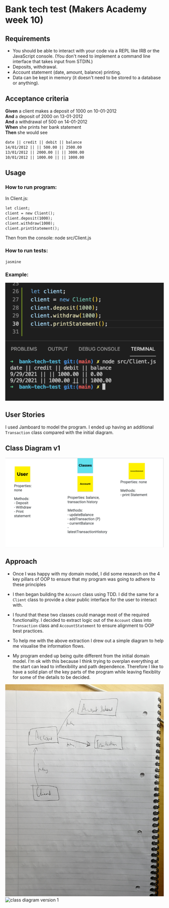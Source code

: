# Bank tech test (Makers Academy week 10)

## Requirements

- You should be able to interact with your code via a REPL like IRB or the JavaScript console. (You don't need to implement a command line interface that takes input from STDIN.)
- Deposits, withdrawal.
- Account statement (date, amount, balance) printing.
- Data can be kept in memory (it doesn't need to be stored to a database or anything).

## Acceptance criteria

**Given** a client makes a deposit of 1000 on 10-01-2012  
**And** a deposit of 2000 on 13-01-2012  
**And** a withdrawal of 500 on 14-01-2012  
**When** she prints her bank statement  
**Then** she would see

```
date || credit || debit || balance
14/01/2012 || || 500.00 || 2500.00
13/01/2012 || 2000.00 || || 3000.00
10/01/2012 || 1000.00 || || 1000.00
```

## Usage

### How to run program:

In Client.js:

```
let client;
client = new Client();
client.deposit(1000);
client.withdraw(1000);
client.printStatement();
```

Then from the console: node src/Client.js

### How to run tests:

```
jasmine
```

### Example:

<img src="images/example.png" alt="example usage" width="600"/>

## User Stories

I used Jamboard to model the program. I ended up having an additional `Transaction` class compared with the initial diagram.

## Class Diagram v1

<img src="images/planning2.png" alt="class diagram" width="600"/>

## Approach

- Once I was happy with my domain model, I did some research on the 4 key pillars of OOP to ensure that my program was going to adhere to these principles

- I then began building the `Account` class using TDD. I did the same for a `Client` class to provide a clear public interface for the user to interact with.

- I found that these two classes could manage most of the required functionality. I decided to extract logic out of the `Account` class into `Transaction` class and `AccountStatement` to ensure alignment to OOP best practices.

- To help me with the above extraction I drew out a simple diagram to help me visualise the information flows.

- My program ended up being quite different from the initial domain model. I'm ok with this because I think trying to overplan everything at the start can lead to inflexibility and path dependence. Therefore I like to have a solid plan of the key parts of the program while leaving flexiblity for some of the details to be decided.

<img src="images/planning1.jpg" alt="second class diagram" width="600"/>

<br>

<img src="images/classdiagram.png" alt="class diagram version 1"/>
